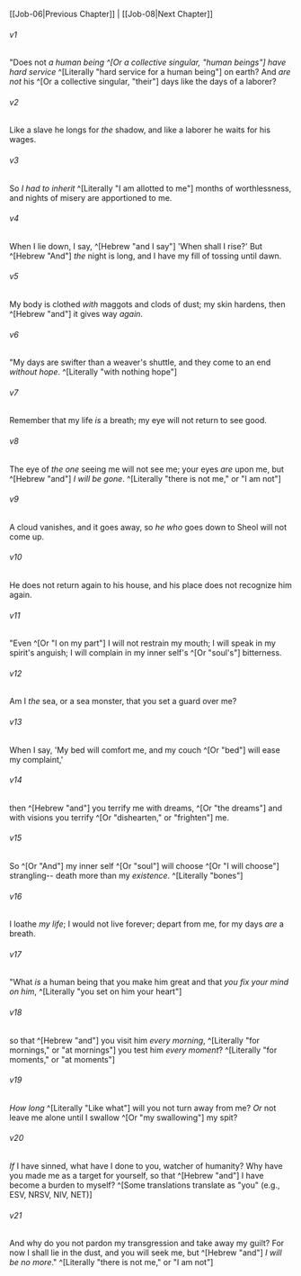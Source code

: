 ﻿---
aliases:
  - Job 7
---

[[Job-06|Previous Chapter]] | [[Job-08|Next Chapter]]

###### v1
"Does not _a human being ^[Or a collective singular, "human beings"] have hard service_ ^[Literally "hard service for a human being"] on earth?
And _are not_ his ^[Or a collective singular, "their"] days like the days of a laborer?

###### v2
Like a slave he longs for _the_ shadow,
and like a laborer he waits for his wages.

###### v3
So _I had to inherit_ ^[Literally "I am allotted to me"] months of worthlessness,
and nights of misery are apportioned to me.

###### v4
When I lie down, I say, ^[Hebrew "and I say"] 'When shall I rise?'
But ^[Hebrew "And"] _the_ night is long,
and I have my fill of tossing until dawn.

###### v5
My body is clothed _with_ maggots and clods of dust;
my skin hardens, then ^[Hebrew "and"] it gives way _again_.

###### v6
"My days are swifter than a weaver's shuttle,
and they come to an end _without hope_. ^[Literally "with nothing hope"]

###### v7
Remember that my life _is_ a breath;
my eye will not return to see good.

###### v8
The eye of _the one_ seeing me will not see me;
your eyes _are_ upon me, but ^[Hebrew "and"] _I will be gone_. ^[Literally "there is not me," or "I am not"]

###### v9
A cloud vanishes, and it goes away,
so _he who_ goes down to Sheol will not come up.

###### v10
He does not return again to his house,
and his place does not recognize him again.

###### v11
"Even ^[Or "I on my part"] I will not restrain my mouth;
I will speak in my spirit's anguish;
I will complain in my inner self's ^[Or "soul's"] bitterness.

###### v12
Am I _the_ sea, or a sea monster,
that you set a guard over me?

###### v13
When I say, 'My bed will comfort me,
and my couch ^[Or "bed"] will ease my complaint,'

###### v14
then ^[Hebrew "and"] you terrify me with dreams, ^[Or "the dreams"]
and with visions you terrify ^[Or "dishearten," or "frighten"] me.

###### v15
So ^[Or "And"] my inner self ^[Or "soul"] will choose ^[Or "I will choose"] strangling--
death more than my _existence_. ^[Literally "bones"]

###### v16
I loathe _my life_; I would not live forever;
depart from me, for my days _are_ a breath.

###### v17
"What _is_ a human being that you make him great
and that _you fix your mind on him_, ^[Literally "you set on him your heart"]

###### v18
so that ^[Hebrew "and"] you visit him _every morning_, ^[Literally "for mornings," or "at mornings"]
you test him _every moment_? ^[Literally "for moments," or "at moments"]

###### v19
_How long_ ^[Literally "Like what"] will you not turn away from me?
_Or_ not leave me alone until I swallow ^[Or "my swallowing"] my spit?

###### v20
_If_ I have sinned, what have I done to you, watcher of humanity?
Why have you made me as a target for yourself,
so that ^[Hebrew "and"] I have become a burden to myself? ^[Some translations translate as "you" (e.g., ESV, NRSV, NIV, NET)]

###### v21
And why do you not pardon my transgression
and take away my guilt?
For now I shall lie in the dust,
and you will seek me, but ^[Hebrew "and"] _I will be no more_." ^[Literally "there is not me," or "I am not"]